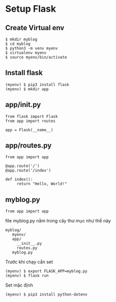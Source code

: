 # Setup Flask

## Create Virtual env
```
$ mkdir myblog
$ cd myblog
$ python3 -m venv myenv
$ virtualenv myenv
$ source myenv/bin/activate
```
## Install flask
```
(myenv) $ pip3 install flask
(myenv) $ mkdir app
```
## app/__init__.py
```
from flask import Flask
from app import routes

app = Flask(__name__)
```
## app/routes.py
```
from app import app 

@app.route('/')
@app.route('/index')

def index():
     return "Hello, World!"
```
## myblog.py
```
from app import app
```
file myblog.py nằm trong cây thư mục như thế này
```
myblog/
   myenv/
   app/
     __init__.py
     routes.py
   myblog.py
```

Trước khi chạy cần set
```
(myenv) $ export FLASK_APP=myblog.py
(myenv) $ flask run
```
Set mặc định 
```
(myenv) $ pip3 install python-dotenv
          
```
